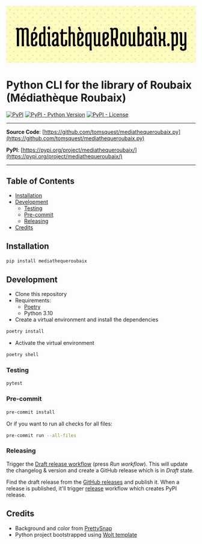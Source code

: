 <p align="center" width="100%">
  <img src="doc/banner.png" alt="MediathequeRoubaix.py"/>
</p>

# Python CLI for the library of Roubaix (Médiathèque Roubaix)

[![PyPI](https://img.shields.io/pypi/v/mediathequeroubaix?style=flat-square)](https://pypi.python.org/pypi/mediathequeroubaix/)
[![PyPI - Python Version](https://img.shields.io/pypi/pyversions/mediathequeroubaix?style=flat-square)](https://pypi.python.org/pypi/mediathequeroubaix/)
[![PyPI - License](https://img.shields.io/pypi/l/mediathequeroubaix?style=flat-square)](https://pypi.python.org/pypi/mediathequeroubaix/)

---

**Source Code**: [https://github.com/tomsquest/mediathequeroubaix.py](https://github.com/tomsquest/mediathequeroubaix.py)

**PyPI**: [https://pypi.org/project/mediathequeroubaix/](https://pypi.org/project/mediathequeroubaix/)

---

<!-- START doctoc generated TOC please keep comment here to allow auto update -->
<!-- DON'T EDIT THIS SECTION, INSTEAD RE-RUN doctoc TO UPDATE -->
## Table of Contents

- [Installation](#installation)
- [Development](#development)
  - [Testing](#testing)
  - [Pre-commit](#pre-commit)
  - [Releasing](#releasing)
- [Credits](#credits)

<!-- END doctoc generated TOC please keep comment here to allow auto update -->

## Installation

```sh
pip install mediathequeroubaix
```

## Development

* Clone this repository
* Requirements:
  * [Poetry](https://python-poetry.org/)
  * Python 3.10
* Create a virtual environment and install the dependencies

```sh
poetry install
```

* Activate the virtual environment

```sh
poetry shell
```

### Testing

```sh
pytest
```

### Pre-commit

```sh
pre-commit install
```

Or if you want to run all checks for all files:

```sh
pre-commit run --all-files
```

### Releasing

Trigger the [Draft release workflow](https://github.com/tomsquest/mediathequeroubaix.py/actions/workflows/draft_release.yml)
(press _Run workflow_). This will update the changelog & version and create a GitHub release which is in _Draft_ state.

Find the draft release from the
[GitHub releases](https://github.com/tomsquest/mediathequeroubaix.py/releases) and publish it. When
 a release is published, it'll trigger [release](https://github.com/tomsquest/mediathequeroubaix.py/blob/master/.github/workflows/release.yml) workflow which creates PyPI
 release.


## Credits

- Background and color from [PrettySnap](https://prettysnap.app/)
- Python project bootstrapped using [Wolt template](https://github.com/woltapp/wolt-python-package-cookiecutter)
